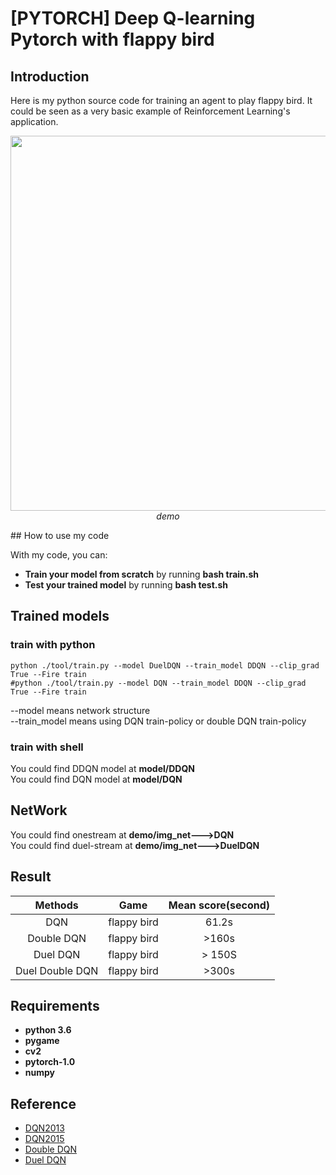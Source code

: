 # [PYTORCH] Deep Q-learning Pytorch with flappy bird

## Introduction

Here is my python source code for training an agent to play flappy bird. It could be seen as a very basic example of Reinforcement Learning's application.
<p align="center">
  <img src="show/flappybird.gif" width=600><br/>
  <i>demo</i>
</p>
## How to use my code

With my code, you can:
* **Train your model from scratch** by running **bash train.sh**
* **Test your trained model** by running **bash test.sh**

## Trained models
### train with python
```
python ./tool/train.py --model DuelDQN --train_model DDQN --clip_grad True --Fire train
#python ./tool/train.py --model DQN --train_model DDQN --clip_grad True --Fire train
```
--model means network structure  
--train_model means using DQN train-policy or double DQN train-policy   
### train with shell
You could find DDQN model at **model/DDQN**  
You could find DQN  model at **model/DQN**

## NetWork
You could find onestream at **demo/img_net--->DQN**  
You could find duel-stream at **demo/img_net--->DuelDQN**  


## Result
 Methods | Game | Mean score(second)
:--:|:--:|:--:
 DQN   | flappy bird | 61.2s
 Double DQN         | flappy bird | >160s
 Duel DQN      | flappy bird  | > 150S
 Duel Double DQN| flappy bird | >300s


## Requirements

* **python 3.6**
* **pygame**
* **cv2**
* **pytorch-1.0** 
* **numpy**

## Reference
- [DQN2013](https://arxiv.org/pdf/1312.5602.pdf)
- [DQN2015](https://www.nature.com/articles/nature14236.pdf)
- [Double DQN](https://arxiv.org/pdf/1509.06461v3.pdf)
- [Duel DQN](https://arxiv.org/pdf/1511.06581.pdf)


